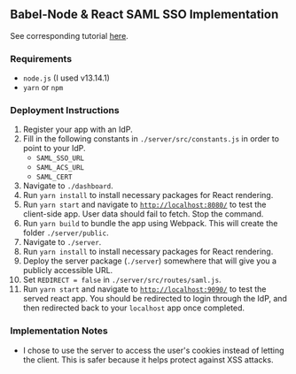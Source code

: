 ## Babel-Node & React SAML SSO Implementation
See corresponding tutorial [here]().

### Requirements
- `node.js` (I used v13.14.1)
- `yarn` or `npm`

### Deployment Instructions
1. Register your app with an IdP.
2. Fill in the following constants in `./server/src/constants.js` in order to point to your IdP.
   - `SAML_SSO_URL`
   - `SAML_ACS_URL`
   - `SAML_CERT`
3. Navigate to `./dashboard`.
4. Run `yarn install` to install necessary packages for React rendering.
5. Run `yarn start` and navigate to [`http://localhost:8080/`](http://localhost:8080/) to test the client-side app. User data should fail to fetch. Stop the command.
6. Run `yarn build` to bundle the app using Webpack. This will create the folder `./server/public`.
7. Navigate to `./server`.
8. Run `yarn install` to install necessary packages for React rendering.
9. Deploy the server package (`./server`) somewhere that will give you a publicly accessible URL.
10. Set `REDIRECT = false` in `./server/src/routes/saml.js`.
11. Run `yarn start` and navigate to [`http://localhost:9090/`](http://localhost:9090/) to test the served react app. You should be redirected to login through the IdP, and then redirected back to your `localhost` app once completed.

### Implementation Notes
- I chose to use the server to access the user's cookies instead of letting the client. This is safer because it helps protect against XSS attacks.
